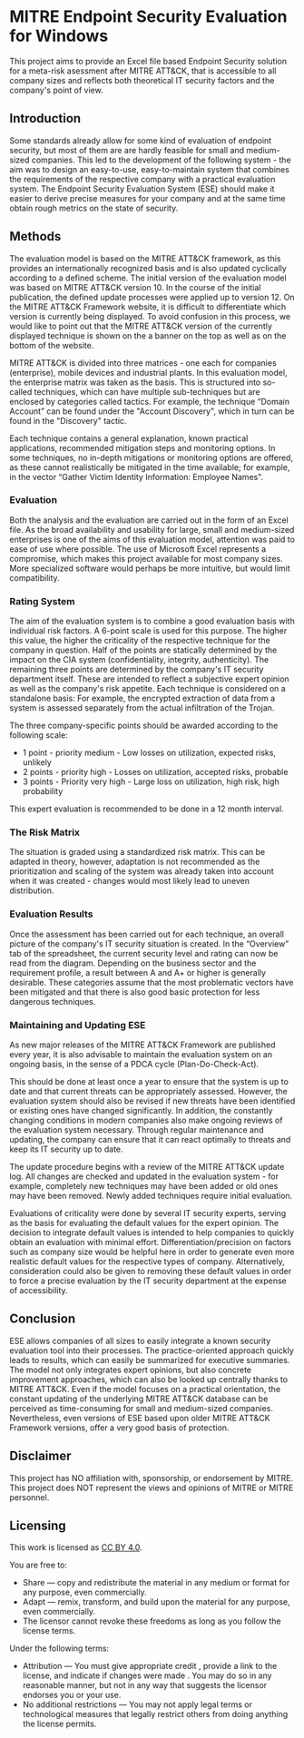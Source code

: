 # MITRE Endpoint Security Evaluation for Windows
This project aims to provide an Excel file based Endpoint Security solution for a meta-risk asessment after MITRE ATT&CK, that is accessible to all company sizes and reflects both theoretical IT security factors and the company's point of view.

## Introduction
Some standards already allow for some kind of evaluation of endpoint security, but most of them are are hardly feasible for small and medium-sized companies. This led to the development of the following system -  the aim was to design an easy-to-use, easy-to-maintain system that combines the requirements of the respective company with a practical evaluation system. The Endpoint Security Evaluation System (ESE) should make it easier to derive precise measures for your company and at the same time obtain rough metrics on the state of security.

## Methods
The evaluation model is based on the MITRE ATT\&CK framework, as this provides an internationally recognized basis and is also updated cyclically according to a defined scheme.
The initial version of the evaluation model was based on MITRE ATT&CK version 10. In the course of the initial publication, the defined update processes were applied up to version 12.
On the MITRE ATT&CK Framework website, it is difficult to differentiate which version is currently being displayed. To avoid confusion in this process, we would like to point out that the MITRE ATT&CK version of the currently displayed technique is shown on the a banner on the top as well as on the bottom of the website.

MITRE ATT&CK is divided into three matrices - one each for companies (enterprise), mobile devices and industrial plants. In this evaluation model, the enterprise matrix was taken as the basis. This is structured into so-called techniques, which can have multiple sub-techniques but are enclosed by categories called tactics. For example, the technique “Domain Account” can be found under the "Account Discovery", which in turn can be found in the "Discovery" tactic.

Each technique contains a general explanation, known practical applications, recommended mitigation steps and monitoring options. In some techniques, no in-depth mitigations or monitoring options are offered, as these cannot realistically be mitigated in the time available; for example, in the vector “Gather Victim Identity Information: Employee Names".

### Evaluation
Both the analysis and the evaluation are carried out in the form of an Excel file. As the broad availability and usability for large, small and medium-sized enterprises is one of the aims of this evaluation model, attention was paid to ease of use where possible. The use of Microsoft Excel represents a compromise, which makes this project available for most company sizes. More specialized software would perhaps be more intuitive, but would limit compatibility. 

### Rating System
The aim of the evaluation system is to combine a good evaluation basis with individual risk factors. A 6-point scale is used for this purpose. The higher this value, the higher the criticality of the respective technique for the company in question. Half of the points are statically determined by the impact on the CIA system (confidentiality, integrity, authenticity). The remaining three points are determined by the company's IT security department itself. These are intended to reflect a subjective expert opinion as well as the company's risk appetite. Each technique is considered on a standalone basis: For example, the encrypted extraction of data from a system is assessed separately from the actual infiltration of the Trojan. 

The three company-specific points should be awarded according to the following scale:

* 1 point - priority medium - Low losses on utilization, expected risks, unlikely
* 2 points - priority high - Losses on utilization, accepted risks, probable
* 3 points - Priority very high - Large loss on utilization, high risk, high probability

This expert evaluation is recommended to be done in a 12 month interval.

### The Risk Matrix
The situation is graded using a standardized risk matrix. This can be adapted in theory, however, adaptation is not recommended as the prioritization and scaling of the system was already taken into account when it was created - changes would most likely lead to uneven distribution.

### Evaluation Results
Once the assessment has been carried out for each technique, an overall picture of the company's IT security situation is created. In the “Overview” tab of the spreadsheet, the current security level and rating can now be read from the diagram. Depending on the business sector and the requirement profile, a result between A and A+ or higher is generally desirable. These categories assume that the most problematic vectors have been mitigated and that there is also good basic protection for less dangerous techniques. 

### Maintaining and Updating ESE
As new major releases of the MITRE ATT&CK Framework are published every year, it is also advisable to maintain the evaluation system on an ongoing basis, in the sense of a PDCA cycle (Plan-Do-Check-Act).

This should be done at least once a year to ensure that the system is up to date and that current threats can be appropriately assessed. However, the evaluation system should also be revised if new threats have been identified or existing ones have changed significantly. In addition, the constantly changing conditions in modern companies also make ongoing reviews of the evaluation system necessary. Through regular maintenance and updating, the company can ensure that it can react optimally to threats and keep its IT security up to date.

The update procedure begins with a review of the MITRE ATT&CK update log. All changes are checked and updated in the evaluation system - for example, completely new techniques may have been added or old ones may have been removed. Newly added techniques require initial evaluation.

Evaluations of criticality were done by several IT security experts, serving as the basis for evaluating the default values for the expert opinion. The decision to integrate default values is intended to help companies to quickly obtain an evaluation with minimal effort. Differentiation/precision on factors such as company size would be helpful here in order to generate even more realistic default values for the respective types of company. Alternatively, consideration could also be given to removing these default values in order to force a precise evaluation by the IT security department at the expense of accessibility.

## Conclusion
ESE allows companies of all sizes to easily integrate a known security evaluation tool into their processes. The practice-oriented approach quickly leads to results, which can easily be summarized for executive summaries. The model not only integrates expert opinions, but also concrete improvement approaches, which can also be looked up centrally thanks to MITRE ATT&CK. Even if the model focuses on a practical orientation, the constant updating of the underlying MITRE ATT&CK database can be perceived as time-consuming for small and medium-sized companies. Nevertheless, even versions of ESE based upon older MITRE ATT&CK Framework versions, offer a very good basis of protection.

## Disclaimer
This project has NO affiliation with, sponsorship, or endorsement by MITRE. This project does NOT represent the views and opinions of MITRE or MITRE personnel.

## Licensing
This work is licensed as [CC BY 4.0](https://creativecommons.org/licenses/by/4.0/).

You are free to:
* Share — copy and redistribute the material in any medium or format for any purpose, even commercially.
* Adapt — remix, transform, and build upon the material for any purpose, even commercially.
* The licensor cannot revoke these freedoms as long as you follow the license terms.

Under the following terms:
* Attribution — You must give appropriate credit , provide a link to the license, and indicate if changes were made . You may do so in any reasonable manner, but not in any way that suggests the licensor endorses you or your use.
* No additional restrictions — You may not apply legal terms or technological measures that legally restrict others from doing anything the license permits.



